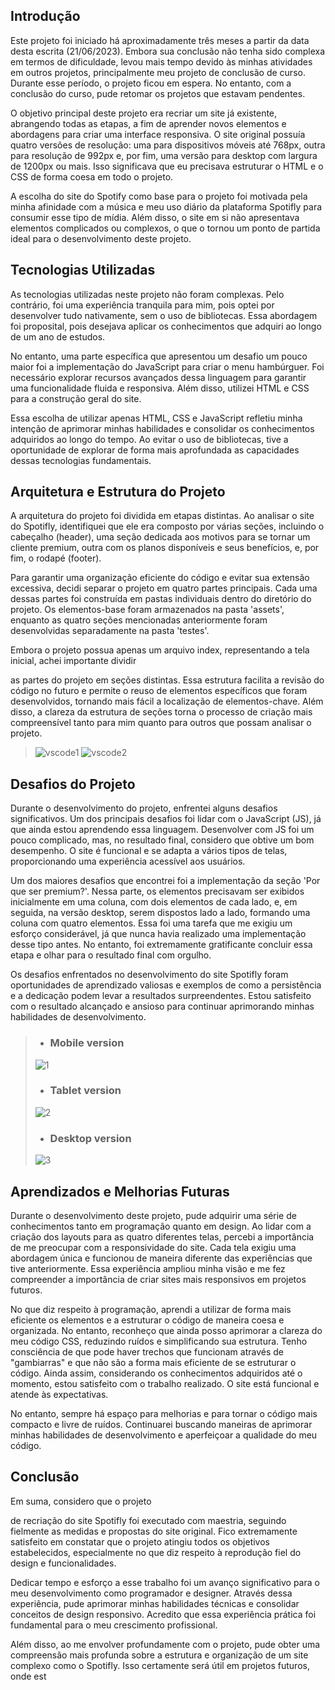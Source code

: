 ## Introdução

Este projeto foi iniciado há aproximadamente três meses a partir da data desta escrita (21/06/2023). Embora sua conclusão não tenha sido complexa em termos de dificuldade, levou mais tempo devido às minhas atividades em outros projetos, principalmente meu projeto de conclusão de curso. Durante esse período, o projeto ficou em espera. No entanto, com a conclusão do curso, pude retomar os projetos que estavam pendentes.

O objetivo principal deste projeto era recriar um site já existente, abrangendo todas as etapas, a fim de aprender novos elementos e abordagens para criar uma interface responsiva. O site original possuía quatro versões de resolução: uma para dispositivos móveis até 768px, outra para resolução de 992px e, por fim, uma versão para desktop com largura de 1200px ou mais. Isso significava que eu precisava estruturar o HTML e o CSS de forma coesa em todo o projeto.


A escolha do site do Spotify como base para o projeto foi motivada pela minha afinidade com a música e meu uso diário da plataforma Spotifly para consumir esse tipo de mídia. Além disso, o site em si não apresentava elementos complicados ou complexos, o que o tornou um ponto de partida ideal para o desenvolvimento deste projeto.

## Tecnologias Utilizadas

As tecnologias utilizadas neste projeto não foram complexas. Pelo contrário, foi uma experiência tranquila para mim, pois optei por desenvolver tudo nativamente, sem o uso de bibliotecas. Essa abordagem foi proposital, pois desejava aplicar os conhecimentos que adquiri ao longo de um ano de estudos.

No entanto, uma parte específica que apresentou um desafio um pouco maior foi a implementação do JavaScript para criar o menu hambúrguer. Foi necessário explorar recursos avançados dessa linguagem para garantir uma funcionalidade fluida e responsiva. Além disso, utilizei HTML e CSS para a construção geral do site.

Essa escolha de utilizar apenas HTML, CSS e JavaScript refletiu minha intenção de aprimorar minhas habilidades e consolidar os conhecimentos adquiridos ao longo do tempo. Ao evitar o uso de bibliotecas, tive a oportunidade de explorar de forma mais aprofundada as capacidades dessas tecnologias fundamentais.

## Arquitetura e Estrutura do Projeto

A arquitetura do projeto foi dividida em etapas distintas. Ao analisar o site do Spotifly, identifiquei que ele era composto por várias seções, incluindo o cabeçalho (header), uma seção dedicada aos motivos para se tornar um cliente premium, outra com os planos disponíveis e seus benefícios, e, por fim, o rodapé (footer).

Para garantir uma organização eficiente do código e evitar sua extensão excessiva, decidi separar o projeto em quatro partes principais. Cada uma dessas partes foi construída em pastas individuais dentro do diretório do projeto. Os elementos-base foram armazenados na pasta 'assets', enquanto as quatro seções mencionadas anteriormente foram desenvolvidas separadamente na pasta 'testes'.

Embora o projeto possua apenas um arquivo index, representando a tela inicial, achei importante dividir

 as partes do projeto em seções distintas. Essa estrutura facilita a revisão do código no futuro e permite o reuso de elementos específicos que foram desenvolvidos, tornando mais fácil a localização de elementos-chave. Além disso, a clareza da estrutura de seções torna o processo de criação mais compreensível tanto para mim quanto para outros que possam analisar o projeto.
> ![vscode1](https://user-images.githubusercontent.com/42822606/247602284-8cb55a3b-e79e-4d1a-82e5-55e1be859b94.jpg) ![vscode2](https://user-images.githubusercontent.com/42822606/247602288-8aa4eedb-1ef7-40b0-a9ab-43bc55b71381.jpg)

## Desafios do Projeto

Durante o desenvolvimento do projeto, enfrentei alguns desafios significativos. Um dos principais desafios foi lidar com o JavaScript (JS), já que ainda estou aprendendo essa linguagem. Desenvolver com JS foi um pouco complicado, mas, no resultado final, considero que obtive um bom desempenho. O site é funcional e se adapta a vários tipos de telas, proporcionando uma experiência acessível aos usuários.

Um dos maiores desafios que encontrei foi a implementação da seção 'Por que ser premium?'. Nessa parte, os elementos precisavam ser exibidos inicialmente em uma coluna, com dois elementos de cada lado, e, em seguida, na versão desktop, serem dispostos lado a lado, formando uma coluna com quatro elementos. Essa foi uma tarefa que me exigiu um esforço considerável, já que nunca havia realizado uma implementação desse tipo antes. No entanto, foi extremamente gratificante concluir essa etapa e olhar para o resultado final com orgulho.

Os desafios enfrentados no desenvolvimento do site Spotifly foram oportunidades de aprendizado valiosas e exemplos de como a persistência e a dedicação podem levar a resultados surpreendentes. Estou satisfeito com o resultado alcançado e ansioso para continuar aprimorando minhas habilidades de desenvolvimento.
> * ### Mobile version
> 
> ![1](https://user-images.githubusercontent.com/42822606/247603065-e9dbe845-7935-4237-91c8-0e237fa3443e.jpg)
> 
> * ### Tablet version
> 
> ![2](https://user-images.githubusercontent.com/42822606/247603073-68ae976c-ce01-4df2-868b-e29d6eeac270.jpg)
> 
> * ### Desktop version
> 
> ![3](https://user-images.githubusercontent.com/42822606/247603075-c4681cf7-3c8f-4ce0-bcfe-8abac5ae9558.jpg)



## Aprendizados e Melhorias Futuras

Durante o desenvolvimento deste projeto, pude adquirir uma série de conhecimentos tanto em programação quanto em design. Ao lidar com a criação dos layouts para as quatro diferentes telas, percebi a importância de me preocupar com a responsividade do site. Cada tela exigiu uma abordagem única e funcionou de maneira diferente das experiências que tive anteriormente. Essa experiência ampliou minha visão e me fez compreender a importância de criar sites mais responsivos em projetos futuros.

No que diz respeito à programação, aprendi a utilizar de forma mais eficiente os elementos e a estruturar o código de maneira coesa e organizada. No entanto, reconheço que ainda posso aprimorar a clareza do meu código CSS, reduzindo ruídos e simplificando sua estrutura. Tenho consciência de que pode haver trechos que funcionam através de "gambiarras" e que não são a forma mais eficiente de se estruturar o código. Ainda assim, considerando os conhecimentos adquiridos até o momento, estou satisfeito com o trabalho realizado. O site está funcional e atende às expectativas.

No entanto, sempre há espaço para melhorias e para tornar o código mais compacto e livre de ruídos. Continuarei buscando maneiras de aprimorar minhas habilidades de desenvolvimento e aperfeiçoar a qualidade do meu código.

## Conclusão

Em suma, considero que o projeto

 de recriação do site Spotifly foi executado com maestria, seguindo fielmente as medidas e propostas do site original. Fico extremamente satisfeito em constatar que o projeto atingiu todos os objetivos estabelecidos, especialmente no que diz respeito à reprodução fiel do design e funcionalidades.

Dedicar tempo e esforço a esse trabalho foi um avanço significativo para o meu desenvolvimento como programador e designer. Através dessa experiência, pude aprimorar minhas habilidades técnicas e consolidar conceitos de design responsivo. Acredito que essa experiência prática foi fundamental para o meu crescimento profissional.

Além disso, ao me envolver profundamente com o projeto, pude obter uma compreensão mais profunda sobre a estrutura e organização de um site complexo como o Spotifly. Isso certamente será útil em projetos futuros, onde est
